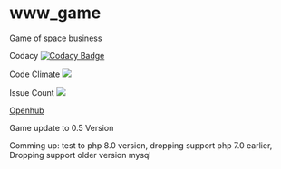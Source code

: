 # www_game
Game of space business

Codacy [![Codacy Badge](https://app.codacy.com/project/badge/Grade/651ec876b1d7478fb5c965db0ba29460)](https://www.codacy.com/gh/Dragonius/www_game/dashboard?utm_source=github.com&amp;utm_medium=referral&amp;utm_content=Dragonius/www_game&amp;utm_campaign=Badge_Grade)</a>


Code Climate <a href="https://codeclimate.com/github/Dragonius/www_game/maintainability"><img src="https://api.codeclimate.com/v1/badges/106c21ac47d316777d29/maintainability" /></a>

Issue Count <a href="https://codeclimate.com/github/Dragonius/www_game"><img src="https://codeclimate.com/github/Dragonius/www_game/badges/issue_count.svg" /></a>

<a href="https://www.openhub.net/p/www_game">Openhub</a>


Game update to 0.5 Version

Comming up: 
test to php 8.0 version, 
dropping support php 7.0 earlier,
Dropping support older version mysql